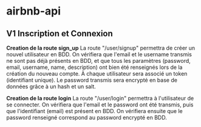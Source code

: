 # airbnb-api
## V1 Inscription et Connexion
**Creation de la route sign_up**
La route "/user/signup" permettra de créer un nouvel utilisateur en BDD. On vérifiera que l'email et le username transmis ne sont pas déjà présents en BDD, et que tous les paramètres (password, email, username, name, description) ont bien été renseignés lors de la création du nouveau compte.
À chaque utilisateur sera associé un token (identifiant unique).
Le password transmis sera encrypté en base de données grâce à un hash et un salt.

**Creation de la route login**
La route "/user/login" permettra à l'utilisateur de se connecter.
On vérifiera que l'email et le password ont été transmis, puis que l'identifiant (email) est présent en BDD.
On vérifiera ensuite que le password renseigné correspond au password encrypté en BDD.
